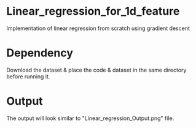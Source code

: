 # Linear_regression_for_1d_feature
Implementation of linear regression from scratch using gradient descent

# Dependency
Download the dataset & place the code & dataset in the same directory before running it.

# Output
The output will look similar to "Linear_regression_Output.png" file.


